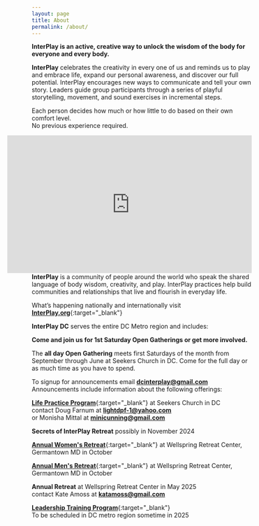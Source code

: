 ```yaml
---
layout: page
title: About
permalink: /about/
---
```


**InterPlay is an active, creative way to unlock the wisdom of the body for
everyone and every body.**

**InterPlay** celebrates the creativity in every one of us and reminds us to
play and embrace life, expand our personal awareness, and discover our full
potential. InterPlay encourages new ways to communicate and tell your own
story. Leaders guide group participants through a series of playful
storytelling, movement, and sound exercises in incremental steps.

Each person decides how much or how little to do based on their own comfort
level.<br>
No previous experience required.

<iframe style="float: right" width="560" height="315"
src="https://www.youtube.com/embed/PmqM2Uqd-p0?si=cZju9EzD4Di-yZ08"
title="YouTube video player" frameborder="0"
allow="accelerometer; autoplay; clipboard-write; encrypted-media; gyroscope;
picture-in-picture; web-share" referrerpolicy="strict-origin-when-cross-origin"
allowfullscreen></iframe>

**InterPlay** is a community of people around the world who speak the shared
language of body wisdom, creativity, and play. InterPlay practices help build
communities and relationships that live and flourish in everyday life.

What’s happening nationally and internationally visit
[**InterPlay.org**](https://InterPlay.org){:target="_blank"}

**InterPlay DC** serves the entire DC Metro region and includes:

**Come and join us for 1st Saturday Open Gatherings or get more involved.**

The **all day Open Gathering** meets first Saturdays of the month from September
through June at Seekers Church in DC. Come for the full day or as much time as
you have to spend.

To signup for announcements email **<dcinterplay@gmail.com>**<br>
Announcements include information about the following offerings:

[**Life Practice Program**](https://InterPlay.org/index.cfm/go/lifepractice:home){:target="_blank"}
at Seekers Church in DC<br>
contact Doug Farnum at **<lightdpf-1@yahoo.com>**<br>
or Monisha Mittal at **<minicunning@gmail.com>**

**Secrets of InterPlay Retreat** possibly in November 2024

[**Annual Women's Retreat**](https://InterPlay.org/index.cfm/go/events:event/happening_id/3179){:target="_blank"}
at Wellspring Retreat Center,<br>
Germantown MD in October

[**Annual Men's Retreat**](https://InterPlay.org/index.cfm/go/events:event/happening_id/1815){:target="_blank"}
at Wellspring Retreat Center,<br>
Germantown MD in October

**Annual Retreat** at Wellspring Retreat Center in May 2025<br>
contact Kate Amoss at **<katamoss@gmail.com>**

[**Leadership Training Program**](https://InterPlay.org/index.cfm/go/leadertraining:home){:target="_blank"}<br>
To be scheduled in DC metro region sometime in 2025
